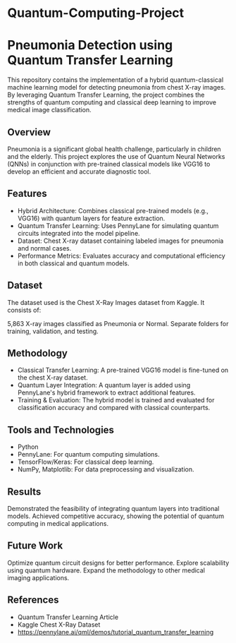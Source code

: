 # Quantum-Computing-Project
# Pneumonia Detection using Quantum Transfer Learning
This repository contains the implementation of a hybrid quantum-classical machine learning model for detecting pneumonia from chest X-ray images. By leveraging Quantum Transfer Learning, the project combines the strengths of quantum computing and classical deep learning to improve medical image classification.

## Overview
Pneumonia is a significant global health challenge, particularly in children and the elderly. This project explores the use of Quantum Neural Networks (QNNs) in conjunction with pre-trained classical models like VGG16 to develop an efficient and accurate diagnostic tool.

## Features
* Hybrid Architecture: Combines classical pre-trained models (e.g., VGG16) with quantum layers for feature extraction.
* Quantum Transfer Learning: Uses PennyLane for simulating quantum circuits integrated into the model pipeline.
* Dataset: Chest X-ray dataset containing labeled images for pneumonia and normal cases.
* Performance Metrics: Evaluates accuracy and computational efficiency in both classical and quantum models.

## Dataset
The dataset used is the Chest X-Ray Images dataset from Kaggle. It consists of:

5,863 X-ray images classified as Pneumonia or Normal.
Separate folders for training, validation, and testing.

## Methodology
* Classical Transfer Learning: A pre-trained VGG16 model is fine-tuned on the chest X-ray dataset.
* Quantum Layer Integration: A quantum layer is added using PennyLane's hybrid framework to extract additional features.
* Training & Evaluation: The hybrid model is trained and evaluated for classification accuracy and compared with classical counterparts.

## Tools and Technologies
* Python
* PennyLane: For quantum computing simulations.
* TensorFlow/Keras: For classical deep learning.
* NumPy, Matplotlib: For data preprocessing and visualization.

## Results
Demonstrated the feasibility of integrating quantum layers into traditional models.
Achieved competitive accuracy, showing the potential of quantum computing in medical applications.

## Future Work
Optimize quantum circuit designs for better performance.
Explore scalability using quantum hardware.
Expand the methodology to other medical imaging applications.

## References
* Quantum Transfer Learning Article
* Kaggle Chest X-Ray Dataset
* https://pennylane.ai/qml/demos/tutorial_quantum_transfer_learning
